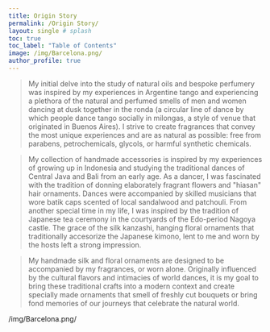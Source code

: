 ```yaml
---
title: Origin Story
permalink: /Origin Story/
layout: single # splash
toc: true
toc_label: "Table of Contents"
image: /img/Barcelona.png/
author_profile: true
---
```



> My initial delve into the study of natural oils and bespoke perfumery was inspired by my experiences in Argentine tango and experiencing a plethora of the natural and perfumed smells of men and women dancing at dusk together in the ronda (a circular line of dance by which people dance tango socially in milongas, a style of venue that originated in Buenos Aires). I strive to create fragrances that convey the most unique experiences and are as natural as possible: free from parabens, petrochemicals, glycols, or harmful synthetic chemicals.

> My collection of handmade accessories is inspired by my experiences of growing up in Indonesia and studying the traditional dances of Central Java and Bali from an early age. As a dancer, I was fascinated with the tradition of donning elaborately fragrant flowers and "hiasan" hair ornaments. Dances were accompanied by skilled musicians that wore batik caps scented of local sandalwood and patchouli. From another special time in my life, I was inspired by the tradition of Japanese tea ceremony in the courtyards of the Edo-period Nagoya castle. The grace of the silk kanzashi, hanging floral ornaments that traditionally accesorize the Japanese kimono, lent to me and worn by the hosts left a strong impression.

 > My handmade silk and floral ornaments are designed to be accompanied by my fragrances, or worn alone. Originally influenced by the cultural flavors and intimacies of world dances, it is my goal to bring these traditional crafts into a modern context and create specially made ornaments that smell of freshly cut bouquets or bring fond memories of our journeys that celebrate the natural world.


/img/Barcelona.png/